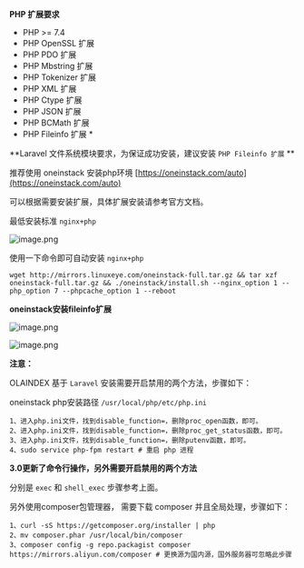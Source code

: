 **PHP 扩展要求**

- PHP >= 7.4
- PHP OpenSSL 扩展
- PHP PDO 扩展
- PHP Mbstring 扩展
- PHP Tokenizer 扩展
- PHP XML 扩展
- PHP Ctype 扩展
- PHP JSON 扩展
- PHP BCMath 扩展
- PHP Fileinfo 扩展 *


**Laravel 文件系统模块要求，为保证成功安装，建议安装 `PHP Fileinfo 扩展` **


推荐使用 oneinstack 安装php环境 [https://oneinstack.com/auto](https://oneinstack.com/auto)

可以根据需要安装扩展，具体扩展安装请参考官方文档。

最低安装标准 `nginx+php`

![image.png](https://i.loli.net/2018/10/27/5bd46cbf4efe3.png)

使用一下命令即可自动安装 `nginx+php`

```
wget http://mirrors.linuxeye.com/oneinstack-full.tar.gz && tar xzf oneinstack-full.tar.gz && ./oneinstack/install.sh --nginx_option 1 --php_option 7 --phpcache_option 1 --reboot
```

**oneinstack安装fileinfo扩展**

![image.png](https://i.loli.net/2018/11/18/5bf155d4455b5.png)

![image.png](https://i.loli.net/2018/11/18/5bf155607859a.png)

**注意：**

OLAINDEX 基于 `Laravel` 安装需要开启禁用的两个方法，步骤如下：

oneinstack php安装路径 `/usr/local/php/etc/php.ini`

```
1、进入php.ini文件，找到disable_function=，删除proc_open函数，即可。
2、进入php.ini文件，找到disable_function=，删除proc_get_status函数，即可。
3、进入php.ini文件，找到disable_function=，删除putenv函数，即可。
4、sudo service php-fpm restart # 重启 php 进程
```

**3.0更新了命令行操作，另外需要开启禁用的两个方法**

分别是 `exec` 和 `shell_exec` 步骤参考上面。

另外使用composer包管理器， 需要下载 composer 并且全局处理，步骤如下：

```
1、curl -sS https://getcomposer.org/installer | php  
2、mv composer.phar /usr/local/bin/composer 
3、composer config -g repo.packagist composer https://mirrors.aliyun.com/composer # 更换源为国内源，国外服务器可忽略此步骤
```


